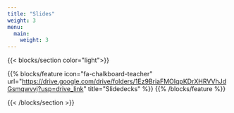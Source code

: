 ```yaml
---
title: "Slides"
weight: 3
menu:
  main:
    weight: 3
---
```


{{< blocks/section color="light">}}

{{% blocks/feature icon="fa-chalkboard-teacher" url="https://drive.google.com/drive/folders/1Ez9BriaFMOIqpKDrXHRVVhJdGsmqwvvj?usp=drive_link" title="Slidedecks" %}}
{{% /blocks/feature %}}

{{< /blocks/section >}}
